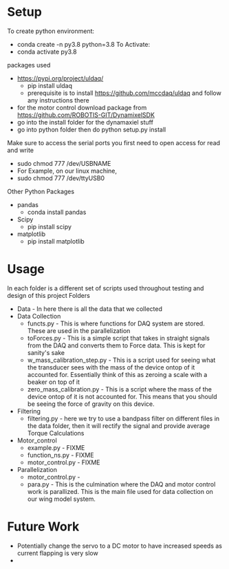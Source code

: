 # Setup
To create python environment:
- conda create -n py3.8 python=3.8
To Activate:  
- conda activate py3.8


packages used
- https://pypi.org/project/uldaq/
    - pip install uldaq
    - prerequisite is to install https://github.com/mccdaq/uldaq and follow any instructions there
- for the motor control download package from https://github.com/ROBOTIS-GIT/DynamixelSDK
- go into the install folder for the dynamaxiel stuff
- go into python folder then do python setup.py install

Make sure to access the serial ports you first need to open access for read and write
- sudo chmod 777 /dev/USBNAME
- For Example, on our linux machine, 
- sudo chmod 777 /dev/ttyUSB0

Other Python Packages
- pandas
    - conda install pandas
- Scipy
    - pip install scipy
- matplotlib
    - pip install matplotlib

# Usage
In each folder is a different set of scripts used throughout testing and design of this project
Folders
- Data  - In here there is all the data that we collected
- Data Collection
    - functs.py  - This is where functions for DAQ system are stored. These are used in the parallelization
    - toForces.py - This is a simple script that takes in straight signals from the DAQ and converts them to Force data. This is kept for sanity's sake
    - w_mass_calibration_step.py - This is a script used for seeing what the transducer sees with the mass of the device ontop of it accounted for. Essentially think of this as zeroing a scale with a beaker on top of it
    - zero_mass_calibration.py - This is a script where the mass of the device ontop of it is not accounted for. This means that you should be seeing the force of gravity on this device.
- Filtering
    - filtering.py - here we try to use a bandpass filter on different files in the data folder, then it will rectify the signal and provide average Torque Calculations
- Motor_control
    - example.py - FIXME
    - function_ns.py - FIXME
    - motor_control.py - FIXME
- Parallelization
    - motor_control.py - 
    - para.py - This is the culmination where the DAQ and motor control work is parallized. This is the main file used for data collection on our wing model system.

# Future Work
- Potentially change the servo to a DC motor to have increased speeds as current flapping is very slow
- 